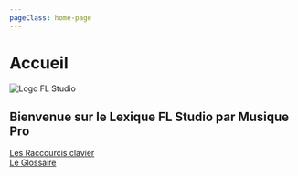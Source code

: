 ```yaml
---
pageClass: home-page
---
```

# Accueil

<div class="center">

![Logo FL Studio](/FL-Studio-12-Logo.png)

</div>

## Bienvenue sur le Lexique FL Studio par Musique Pro

[Les Raccourcis clavier](/shortcuts)  
[Le Glossaire](/glossaire)
